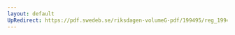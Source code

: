```yaml
---
layout: default
UpRedirect: https://pdf.swedeb.se/riksdagen-volumeG-pdf/199495/reg_199495/reg_199495_0400.pdf
---
```

